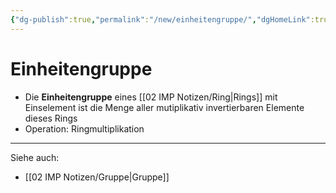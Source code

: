 ```yaml
---
{"dg-publish":true,"permalink":"/new/einheitengruppe/","dgHomeLink":true,"dgPassFrontmatter":false}
---
```


# Einheitengruppe
- Die **Einheitengruppe** eines [[02 IMP Notizen/Ring|Rings]] mit Einselement ist die Menge aller mutiplikativ invertierbaren Elemente dieses Rings 
- Operation: Ringmultiplikation

---
Siehe auch:
- [[02 IMP Notizen/Gruppe|Gruppe]]